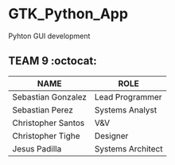 # GTK_Python_App
Pyhton GUI development
## TEAM 9 :octocat:
NAME | ROLE
-----|------
Sebastian Gonzalez | Lead Programmer
Sebastian Perez | Systems Analyst
Christopher Santos| V&V
Christopher Tighe | Designer
Jesus Padilla | Systems Architect


